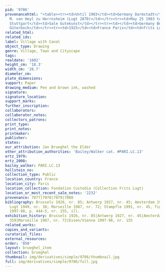 ```yaml
---
pid: '9786'
provenancehtml: "<table><tr><td>Until 1903</td><td>Germany Darmstadt</td><td>Frëiherr
  M. von Heyl zu Herrnsheim (Lugt 2870)</td></tr><tr><td>May 25 1903 to May 26 1903</td><td>Germany
  Stuttgart</td><td>Sale Gutekunst</td></tr><tr><td></td><td>Germany Berlin</td><td>F.
  Güterbock</td></tr><tr><td>1925</td><td>France Paris</td><td>Frits Lugt (Lugt 1028)</td></tr></table>"
related_html:
related_ids:
label: Village with Canal
object_type: Drawing
genre: Village, Town and Cityscape
tags:
realdate: '1602'
height_cm: '18.3'
width_cm: '26.7'
diameter_cm:
plate_dimensions:
support: Paper
drawing_medium: Pen and brown ink, washed
signature:
signature_location:
support_marks:
further_inscription:
collaborators:
collaborator_notes:
collectors_patrons:
print_type:
print_notes:
printmaker:
publisher:
states:
our_attribution: Jan Brueghel the Elder
other_attribution_authorities: 'Bailey/Walker cat. #PARI.LC.13'
ertz_1979:
ertz_2008:
bailey_walker: PARI.LC.13
hollstein_no:
collection_type: Public
location_country: France
location_city: Paris
location_collection: Fondation Custodia (Collection Frits Lugt)
location_or_most_recent_sale_notes: '2232'
provenance: 7077|7078|7079|7080
bibliography: Brussels 1926, nr. 85; Antwerp 1927, nr. 45; Amsterdam 1934, nr. 359;
  Lugt 1949, nr. 38; Marseille 1987, nr. 72; Stampfle 1991, nr. 45, fig. 29; Essen/Vienna
  1997-98, p. 444-5, nr. 155, ill.
exhibition_history: Brussels 1926, nr. 85|Antwerp 1927, nr. 45|Amsterdam 1934, nr.
  359|Marseille 1987, nr. 72|Essen/Vienna 1997-98, nr. 155
related_works:
copies_and_variants:
curatorial_files:
external_resources:
order: '050'
layout: brueghel_item
collection: brueghel
thumbnail: img/derivatives/simple/9786/thumbnail.jpg
full: img/derivatives/simple/9786/full.jpg
---
```

